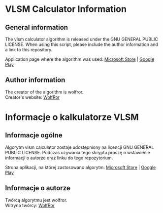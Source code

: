 # VLSM Calculator Information
## General information
The vlsm calculator algorithm is released under the GNU GENERAL PUBLIC LICENSE. When using this script, please include the author information and a link to this repository.

Application page where the algorithm was used: [Microsoft Store](https://www.microsoft.com/store/apps/9N63M39HGQCL) | [Google Play](https://play.google.com/store/apps/details?id=com.WolfRor.NetCalculator)

## Author information
The creator of the algorithm is wolfror.<br>
Creator's website: [WolfRor](WolfRor.iwhy.me)

# Informacje o kalkulatorze VLSM
## Informacje ogólne
Algorytm vlsm calculator zostaje udostępniony na licencji GNU GENERAL PUBLIC LICENSE. Podczas używania tego skryptu proszę o wstawienie informacji o autorze oraz linku do tego repozytorium.

Strona aplikacji, na której zastosowano algorytm: [Microsoft Store](https://www.microsoft.com/store/apps/9N63M39HGQCL) | [Google Play](https://play.google.com/store/apps/details?id=com.WolfRor.NetCalculator)


## Informacje o autorze
Twórcą algorytmu jest wolfror. <br>
Witryna twórcy: [WolfRor](WolfRor.iwhy.me)
